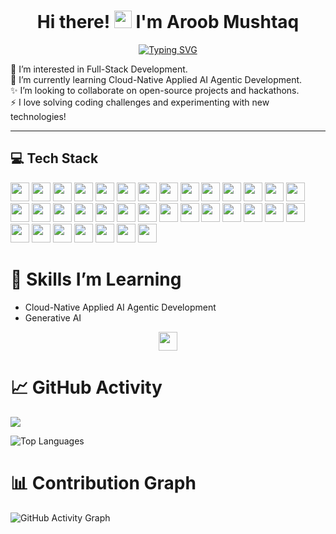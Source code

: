 <h1 align="center">
  Hi there! <img src="https://media.giphy.com/media/hvRJCLFzcasrR4ia7z/giphy.gif" width="28px"/> I'm Aroob Mushtaq
</h1>

<p align="center">
  <a href="https://git.io/typing-svg">
    <img src="https://readme-typing-svg.demolab.com?font=Fira+Code&size=24&pause=1000&color=1A1A1A&center=true&width=435&lines=Full-Stack+Developer;MERN+Stack+Developer;Always+Learning...;Love+Building+Projects" alt="Typing SVG" />
  </a>
<p>
  👀 I’m interested in Full-Stack Development.<br>
  🌱 I’m currently learning Cloud-Native Applied AI Agentic Development.<br>
  ✨ I’m looking to collaborate on open-source projects and hackathons.<br>
  ⚡ I love solving coding challenges and experimenting with new technologies!
</p>

---

<h2>💻 Tech Stack</h2>

<p>
  <img src="https://img.shields.io/badge/HTML5-E34F26?style=flat&logo=html5&logoColor=white" height="30"/>
  <img src="https://img.shields.io/badge/CSS3-1572B6?style=flat&logo=css3&logoColor=white" height="30"/>
  <img src="https://img.shields.io/badge/JavaScript-F7DF1E?style=flat&logo=javascript&logoColor=black" height="30"/>
  <img src="https://img.shields.io/badge/TypeScript-3178C6?style=flat&logo=typescript&logoColor=white" height="30"/>
  <img src="https://img.shields.io/badge/Object--Oriented_Programming-000000?style=flat&logo=java&logoColor=white" height="30"/>
  <img src="https://img.shields.io/badge/Tailwind_CSS-06B6D4?style=flat&logo=tailwindcss&logoColor=white" height="30"/>
  <img src="https://img.shields.io/badge/Bootstrap-563D7C?style=flat&logo=bootstrap&logoColor=white" height="30"/>
  <img src="https://img.shields.io/badge/React-20232F?style=flat&logo=react&logoColor=61DAFB" height="30"/>
  <img src="https://img.shields.io/badge/Vite-646CFF?style=flat&logo=vite&logoColor=white" height="30"/>
  <img src="https://img.shields.io/badge/Firebase-FFCA28?style=flat&logo=firebase&logoColor=black" height="30"/>
  <img src="https://img.shields.io/badge/Node.js-8CC84B?style=flat&logo=node.js&logoColor=white" height="30"/>
  <img src="https://img.shields.io/badge/Express.js-000000?style=flat&logo=express&logoColor=white" height="30"/>
  <img src="https://img.shields.io/badge/MongoDB-47A248?style=flat&logo=mongodb&logoColor=white" height="30"/>
  <img src="https://img.shields.io/badge/PostgreSQL-336791?style=flat&logo=postgresql&logoColor=white" height="30"/>
  <img src="https://img.shields.io/badge/MySQL-4479A1?style=flat&logo=mysql&logoColor=white" height="30"/>
  <img src="https://img.shields.io/badge/JWT-000000?style=flat&logo=json-web-tokens&logoColor=white" height="30"/>
  <img src="https://img.shields.io/badge/Multer-FF4F00?style=flat&logo=multer&logoColor=white" height="30"/>
  <img src="https://img.shields.io/badge/Bcrypt-00A859?style=flat&logo=bcrypt&logoColor=white" height="30"/>
  <img src="https://img.shields.io/badge/Dotenv-23232F?style=flat&logo=dotenv&logoColor=white" height="30"/>
  <img src="https://img.shields.io/badge/Netlify-00C7B7?style=flat&logo=netlify&logoColor=white" height="30"/>
  <img src="https://img.shields.io/badge/Vercel-000000?style=flat&logo=vercel&logoColor=white" height="30"/>
  <img src="https://img.shields.io/badge/NPM-CB3837?style=flat&logo=npm&logoColor=white" height="30"/>
  <img src="https://img.shields.io/badge/React_Router-CA4245?style=flat&logo=react-router&logoColor=white" height="30"/>
  <img src="https://img.shields.io/badge/Redux_Toolkit-593D88?style=flat&logo=redux&logoColor=white" height="30"/>
  <img src="https://img.shields.io/badge/Next.js-000000?style=flat&logo=nextdotjs&logoColor=white" height="30"/>
  <img src="https://img.shields.io/badge/Git-F05032?style=flat&logo=git&logoColor=white" height="30"/>
  <img src="https://img.shields.io/badge/React_Native-20232A?style=flat&logo=react&logoColor=61DAFB" height="30"/>
  <img src="https://img.shields.io/badge/Expo-000020?style=flat&logo=expo&logoColor=white" height="30"/>
  <img src="https://img.shields.io/badge/Canva-00C4CC?style=flat&logo=canva&logoColor=white" height="30"/>
  <img src="https://img.shields.io/badge/Figma-F24E1E?style=flat&logo=figma&logoColor=white" height="30"/>
  <img src="https://img.shields.io/badge/GitHub-181717?style=flat&logo=github&logoColor=white" height="30"/>
  <img src="https://img.shields.io/badge/Python-3776AB?style=flat&logo=python&logoColor=white" height="30"/>
  <img src="https://img.shields.io/badge/FastAPI-009688?style=flat&logo=fastapi&logoColor=white" height="30"/>
  <img src="https://img.shields.io/badge/NumPy-013243?style=flat&logo=numpy&logoColor=white" height="30"/>
  <img src="https://img.shields.io/badge/GenAi-FF6600?style=flat&logo=ai&logoColor=white" height="30"/>
</p>


# 🌱 Skills I’m Learning
- Cloud-Native Applied AI Agentic Development
- Generative AI

<p align="center">
  <a href="https://www.linkedin.com/in/aroob-mushtaq-32191b2b8/" target="_blank">
    <img src="https://img.shields.io/badge/LinkedIn-0A66C2?style=flat&logo=linkedin&logoColor=white" height="30"/>
  </a>
</p>


# 📈 GitHub Activity

![](https://github-readme-streak-stats.herokuapp.com/?user=Aroobmushtaq&theme=default)




![Top Languages](https://github-readme-stats.vercel.app/api/top-langs/?username=Aroobmushtaq&layout=compact&theme=default)

# 📊 Contribution Graph

![GitHub Activity Graph](https://github-readme-activity-graph.vercel.app/graph?username=Aroobmushtaq&theme=github-light&area=true&hide_border=true)




